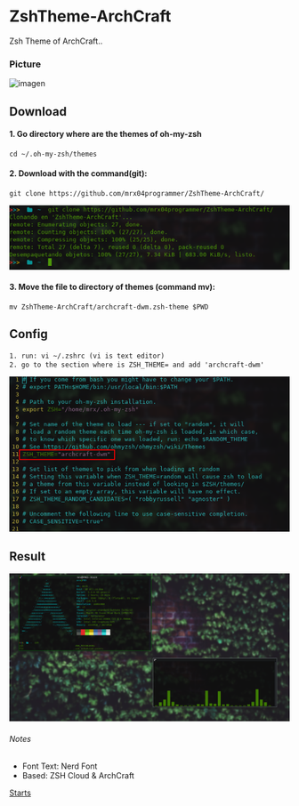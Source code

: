 # ZshTheme-ArchCraft
Zsh Theme of ArchCraft..
### Picture
![imagen](https://user-images.githubusercontent.com/46001898/163757397-1948c6db-86f3-41c4-ab88-d82587ab41a1.png)


## Download
#### 1. Go directory where are the themes of oh-my-zsh
    cd ~/.oh-my-zsh/themes
#### 2. Download with the command(git): 
    git clone https://github.com/mrx04programmer/ZshTheme-ArchCraft/
![DOWNLOAD2](https://raw.githubusercontent.com/mrx04programmer/myimages/main/zsh_download.png)
#### 3. Move the file to directory of themes (command mv):
    mv ZshTheme-ArchCraft/archcraft-dwm.zsh-theme $PWD

## Config
    1. run: vi ~/.zshrc (vi is text editor)
    2. go to the section where is ZSH_THEME= and add 'archcraft-dwm'
![ZSH_THEME](https://raw.githubusercontent.com/mrx04programmer/myimages/main/zsh_add.png)
## Result
![RESULT](https://raw.githubusercontent.com/mrx04programmer/myimages/main/result.png)

###### Notes
- Font Text: Nerd Font
- Based: ZSH Cloud & ArchCraft

[Starts](https://img.shields.io/github/stars/mrx04programmer/ZshTheme-ArchCraft?logoColor=informational&style=social)
